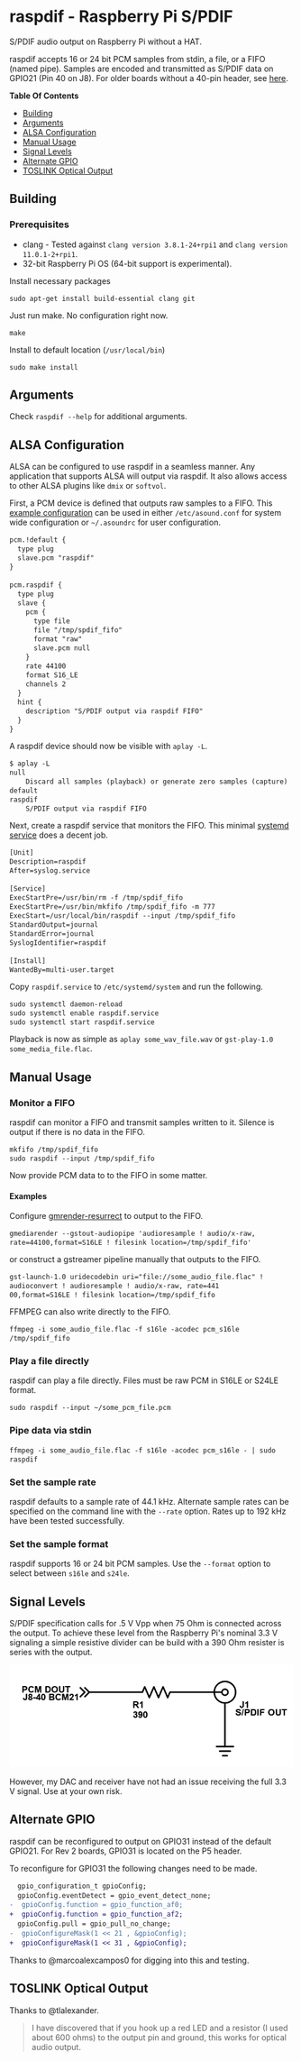 # raspdif - Raspberry Pi S/PDIF
S/PDIF audio output on Raspberry Pi without a HAT.

raspdif accepts 16 or 24 bit PCM samples from stdin, a file, or a FIFO (named pipe). Samples are encoded and transmitted as S/PDIF data on GPIO21 (Pin 40 on J8). For older boards without a 40-pin header, see [here](#Alternate-GPIO).

**Table Of Contents**
- [Building](#building)
- [Arguments](#arguments)
- [ALSA Configuration](#alsa-configuration)
- [Manual Usage](#manual-usage)
- [Signal Levels](#signal-levels)
- [Alternate GPIO](#alternate-gpio)
- [TOSLINK Optical Output](#toslink-optical-output)

## Building
### Prerequisites
* clang - Tested against `clang version 3.8.1-24+rpi1` and `clang version 11.0.1-2+rpi1`.
* 32-bit Raspberry Pi OS (64-bit support is experimental).

Install necessary packages
```
sudo apt-get install build-essential clang git
```

Just run make. No configuration right now.
```
make
```
Install to default location (`/usr/local/bin`)
```
sudo make install
```

## Arguments
Check `raspdif --help` for additional arguments.

## ALSA Configuration
ALSA can be configured to use raspdif in a seamless manner. Any application that supports ALSA will output via raspdif. It also allows access to other ALSA plugins like `dmix` or `softvol`. 

First, a PCM device is defined that outputs raw samples to a FIFO. This [example configuration](asound.conf) can be used in either `/etc/asound.conf` for system wide configuration or `~/.asoundrc` for user configuration.
```
pcm.!default {
  type plug
  slave.pcm "raspdif"
}

pcm.raspdif {
  type plug
  slave {
    pcm {
      type file
      file "/tmp/spdif_fifo"
      format "raw"
      slave.pcm null
    }
    rate 44100
    format S16_LE
    channels 2
  }
  hint {
    description "S/PDIF output via raspdif FIFO"
  }
}
```

A raspdif device should now be visible with `aplay -L`.
```
$ aplay -L
null
    Discard all samples (playback) or generate zero samples (capture)
default
raspdif
    S/PDIF output via raspdif FIFO
```

Next, create a raspdif service that monitors the FIFO. This minimal [systemd service](raspdif.service) does a decent job.
```
[Unit]
Description=raspdif
After=syslog.service

[Service]
ExecStartPre=/usr/bin/rm -f /tmp/spdif_fifo
ExecStartPre=/usr/bin/mkfifo /tmp/spdif_fifo -m 777
ExecStart=/usr/local/bin/raspdif --input /tmp/spdif_fifo
StandardOutput=journal
StandardError=journal
SyslogIdentifier=raspdif

[Install]
WantedBy=multi-user.target
```

Copy `raspdif.service` to `/etc/systemd/system` and run the following.
```
sudo systemctl daemon-reload
sudo systemctl enable raspdif.service
sudo systemctl start raspdif.service
```

Playback is now as simple as `aplay some_wav_file.wav` or `gst-play-1.0 some_media_file.flac`.

## Manual Usage
### Monitor a FIFO
raspdif can monitor a FIFO and transmit samples written to it. Silence is output if there is no data in the FIFO.

```
mkfifo /tmp/spdif_fifo
sudo raspdif --input /tmp/spdif_fifo
```

Now provide PCM data to to the FIFO in some matter.

#### Examples
Configure [gmrender-resurrect](https://github.com/hzeller/gmrender-resurrect) to output to the FIFO.
```
gmediarender --gstout-audiopipe 'audioresample ! audio/x-raw, rate=44100,format=S16LE ! filesink location=/tmp/spdif_fifo'
```

or construct a gstreamer pipeline manually that outputs to the FIFO.
```
gst-launch-1.0 uridecodebin uri="file://some_audio_file.flac" ! audioconvert ! audioresample ! audio/x-raw, rate=441
00,format=S16LE ! filesink location=/tmp/spdif_fifo
```

FFMPEG can also write directly to the FIFO.
```
ffmpeg -i some_audio_file.flac -f s16le -acodec pcm_s16le /tmp/spdif_fifo
```

### Play a file directly
raspdif can play a file directly. Files must be raw PCM in S16LE or S24LE format.
```
sudo raspdif --input ~/some_pcm_file.pcm
```

### Pipe data via stdin
```
ffmpeg -i some_audio_file.flac -f s16le -acodec pcm_s16le - | sudo raspdif
```

### Set the sample rate
raspdif defaults to a sample rate of 44.1 kHz. Alternate sample rates can be specified on the command line with the `--rate` option. Rates up to 192 kHz have been tested successfully.

### Set the sample format
raspdif supports 16 or 24 bit PCM samples. Use the `--format` option to select between `s16le` and `s24le`.

## Signal Levels
S/PDIF specification calls for .5 V Vpp when 75 Ohm is connected across the output. To achieve these level from the Raspberry Pi's nominal 3.3 V signaling a simple resistive divider can be build with a 390 Ohm resister is series with the output.

![Resistive Divider](raspdif_divider.png)

However, my DAC and receiver have not had an issue receiving the full 3.3 V signal. Use at your own risk.

## Alternate GPIO
raspdif can be reconfigured to output on GPIO31 instead of the default GPIO21. For Rev 2 boards, GPIO31 is located on the P5 header.

To reconfigure for GPIO31 the following changes need to be made.
```diff
  gpio_configuration_t gpioConfig;
  gpioConfig.eventDetect = gpio_event_detect_none;
-  gpioConfig.function = gpio_function_af0;
+  gpioConfig.function = gpio_function_af2;
  gpioConfig.pull = gpio_pull_no_change;
-  gpioConfigureMask(1 << 21 , &gpioConfig);
+  gpioConfigureMask(1 << 31 , &gpioConfig);
```

Thanks to @marcoalexcampos0 for digging into this and testing.

## TOSLINK Optical Output
Thanks to @tlalexander.
> I have discovered that if you hook up a red LED and a resistor (I used about 600 ohms) to the output pin and ground, this works for optical audio output.